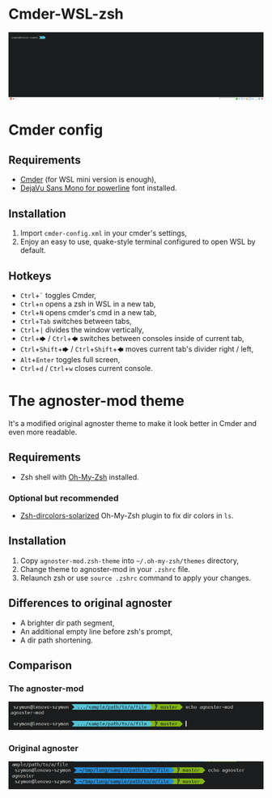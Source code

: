 # Cmder-WSL-zsh
![screenshot](img/screenshot.png)
# Cmder config

## Requirements
- [Cmder](http://cmder.net) (for WSL mini version is enough),
- [DejaVu Sans Mono for powerline](https://github.com/powerline/fonts/blob/master/DejaVuSansMono/DejaVu%20Sans%20Mono%20for%20Powerline.ttf) font installed.
## Installation
1. Import `cmder-config.xml` in your cmder's settings,
2. Enjoy an easy to use, quake-style terminal configured to open WSL by default.
## Hotkeys
- `Ctrl`+`` ` `` toggles Cmder,
- `Ctrl`+`n` opens a zsh in WSL in a new tab,
- `Ctrl`+`N` opens cmder's cmd in a new tab,
- `Ctrl`+`Tab` switches between tabs,
- `Ctrl`+`|` divides the window vertically,
- `Ctrl`+`🡆` / `Ctrl`+`🡄` switches between consoles inside of current tab,
- `Ctrl`+`Shift`+`🡆` / `Ctrl`+`Shift`+`🡄` moves current tab's divider right / left,
- `Alt`+`Enter` toggles full screen,
- `Ctrl`+`d` / `Ctrl`+`w` closes current console.





# The agnoster-mod theme 
It's a modified original agnoster theme to make it look better in Cmder and even more readable.
## Requirements
- Zsh shell with [Oh-My-Zsh](https://github.com/robbyrussell/oh-my-zsh) installed.

### Optional but recommended
- [Zsh-dircolors-solarized](https://github.com/joel-porquet/zsh-dircolors-solarized) Oh-My-Zsh plugin to fix dir colors in `ls`.
## Installation
1. Copy `agnoster-mod.zsh-theme` into `~/.oh-my-zsh/themes` directory,
2. Change theme to agnoster-mod in your `.zshrc` file.
3. Relaunch zsh or use `source .zshrc` command to apply your changes.

## Differences to original agnoster
- A brighter dir path segment,
- An additional empty line before zsh's prompt,
- A dir path shortening.
## Comparison
### The agnoster-mod
![agnoster-mod theme](img/agnoster-mod.png)
### Original agnoster
![agnoster theme](img/agnoster.png)
